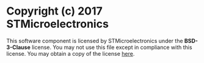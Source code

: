 # Copyright (c) 2017 STMicroelectronics

This software component is licensed by STMicroelectronics under the **BSD-3-Clause** license. You may not use this file except in compliance with this license. You may obtain a copy of the license [here](https://opensource.org/licenses/BSD-3-Clause).

